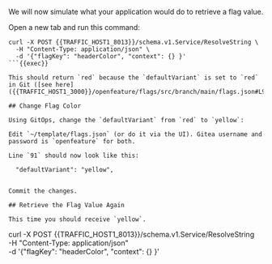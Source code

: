 We will now simulate what your application would do to retrieve a flag value.

Open a new tab and run this command:

```
curl -X POST {{TRAFFIC_HOST1_8013}}/schema.v1.Service/ResolveString \
  -H "Content-Type: application/json" \
  -d '{"flagKey": "headerColor", "context": {} }'
```{{exec}}

This should return `red` because the `defaultVariant` is set to `red` in Git ([see here]({{TRAFFIC_HOST1_3000}}/openfeature/flags/src/branch/main/flags.json#L91)).

## Change Flag Color

Using GitOps, change the `defaultVariant` from `red` to `yellow`:

Edit `~/template/flags.json` (or do it via the UI). Gitea username and password is `openfeature` for both.

Line `91` should now look like this:

```
      "defaultVariant": "yellow",
```{{}}

Commit the changes.

## Retrieve the Flag Value Again

This time you should receive `yellow`.

```
curl -X POST {{TRAFFIC_HOST1_8013}}/schema.v1.Service/ResolveString \
  -H "Content-Type: application/json" \
  -d '{"flagKey": "headerColor", "context": {} }'
```{{exec}}